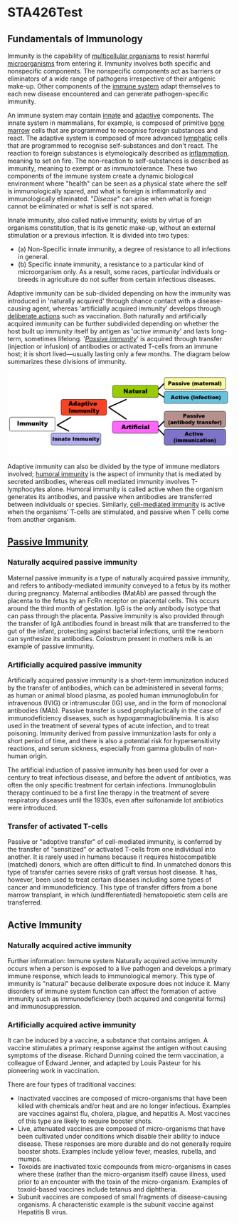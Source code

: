 # STA426Test
## Fundamentals of Immunology

Immunity is the capability of [multicellular organisms](https://en.wikipedia.org/wiki/Multicellular_organism) to resist harmful [microorganisms](https://en.wikipedia.org/wiki/Microorganism) from entering it. Immunity involves both specific and nonspecific components. The nonspecific components act as barriers or eliminators of a wide range of pathogens irrespective of their antigenic make-up. Other components of the [immune system](https://en.wikipedia.org/wiki/Immune_system) adapt themselves to each new disease encountered and can generate pathogen-specific immunity.

An immune system may contain [innate](https://en.wikipedia.org/wiki/Innate_immune_system) and [adaptive](https://en.wikipedia.org/wiki/Adaptive_immune_system) components. The innate system in mammalians, for example, is composed of primitive [bone marrow](https://en.wikipedia.org/wiki/Bone_marrow) cells that are programmed to recognise foreign substances and react. The adaptive system is composed of more advanced [lymphatic](https://en.wikipedia.org/wiki/Lymphocyte) cells that are programmed to recognise self-substances and don't react. The reaction to foreign substances is etymologically described as [inflammation](https://en.wikipedia.org/wiki/Inflammation), meaning to set on fire. The non-reaction to self-substances is described as immunity, meaning to exempt or as immunotolerance. These two components of the immune system create a dynamic biological environment where "health" can be seen as a physical state where the self is immunologically spared, and what is foreign is inflammatorily and immunologically eliminated. "_Disease_" can arise when what is foreign cannot be eliminated or what is self is not spared.

Innate immunity, also called native immunity, exists by virtue of an organisms constitution, that is its genetic make-up, without an external stimulation or a previous infection. It is divided into two types: 
* (a) Non-Specific innate immunity, a degree of resistance to all infections in general. 
* (b) Specific innate immunity, a resistance to a particular kind of microorganism only. As a result, some races, particular individuals or breeds in agriculture do not suffer from certain infectious diseases.

Adaptive immunity can be sub-divided depending on how the immunity was introduced in 'naturally acquired' through chance contact with a disease-causing agent, whereas 'artificially acquired immunity' develops through [deliberate actions](https://en.wikipedia.org/wiki/Artificial_induction_of_immunity) such as vaccination. Both naturally and artificially acquired immunity can be further subdivided depending on whether the host built up immunity itself by antigen as '_active immunity_' and lasts long-term, sometimes lifelong. '_[Passive immunity][passive]_' is acquired through transfer (injection or infusion) of antibodies or activated T-cells from an immune host; it is short lived—usually lasting only a few months. The diagram below summarizes these divisions of immunity.

![](Images/Immunity.png)

Adaptive immunity can also be divided by the type of immune mediators involved; [humoral immunity](https://en.wikipedia.org/wiki/Humoral_immunity) is the aspect of immunity that is mediated by secreted antibodies, whereas cell mediated immunity involves T-lymphocytes alone. Humoral immunity is called active when the organism generates its antibodies, and passive when antibodies are transferred between individuals or species. Similarly, [cell-mediated immunity](https://en.wikipedia.org/wiki/Cell-mediated_immunity) is active when the organisms’ T-cells are stimulated, and passive when T cells come from another organism.

## [Passive Immunity][passive]

### **Naturally acquired passive immunity**

Maternal passive immunity is a type of naturally acquired passive immunity, and refers to antibody-mediated immunity conveyed to a fetus by its mother during pregnancy. Maternal antibodies (MatAb) are passed through the placenta to the fetus by an FcRn receptor on placental cells. This occurs around the third month of gestation. IgG is the only antibody isotype that can pass through the placenta. Passive immunity is also provided through the transfer of IgA antibodies found in breast milk that are transferred to the gut of the infant, protecting against bacterial infections, until the newborn can synthesize its antibodies. Colostrum present in mothers milk is an example of passive immunity.

### **Artificially acquired passive immunity**

Artificially acquired passive immunity is a short-term immunization induced by the transfer of antibodies, which can be administered in several forms; as human or animal blood plasma, as pooled human immunoglobulin for intravenous (IVIG) or intramuscular (IG) use, and in the form of monoclonal antibodies (MAb). Passive transfer is used prophylactically in the case of immunodeficiency diseases, such as hypogammaglobulinemia. It is also used in the treatment of several types of acute infection, and to treat poisoning. Immunity derived from passive immunization lasts for only a short period of time, and there is also a potential risk for hypersensitivity reactions, and serum sickness, especially from gamma globulin of non-human origin.

The artificial induction of passive immunity has been used for over a century to treat infectious disease, and before the advent of antibiotics, was often the only specific treatment for certain infections. Immunoglobulin therapy continued to be a first line therapy in the treatment of severe respiratory diseases until the 1930s, even after sulfonamide lot antibiotics were introduced.

### **Transfer of activated T-cells**

Passive or "adoptive transfer" of cell-mediated immunity, is conferred by the transfer of "sensitized" or activated T-cells from one individual into another. It is rarely used in humans because it requires histocompatible (matched) donors, which are often difficult to find. In unmatched donors this type of transfer carries severe risks of graft versus host disease. It has, however, been used to treat certain diseases including some types of cancer and immunodeficiency. This type of transfer differs from a bone marrow transplant, in which (undifferentiated) hematopoietic stem cells are transferred.

[passive]: https://en.wikipedia.org/wiki/Passive_immunity
## Active Immunity

### **Naturally acquired active immunity**
Further information: Immune system
Naturally acquired active immunity occurs when a person is exposed to a live pathogen and develops a primary immune response, which leads to immunological memory. This type of immunity is "natural" because deliberate exposure does not induce it. Many disorders of immune system function can affect the formation of active immunity such as immunodeficiency (both acquired and congenital forms) and immunosuppression.

### **Artificially acquired active immunity** 

It can be induced by a vaccine, a substance that contains antigen. A vaccine stimulates a primary response against the antigen without causing symptoms of the disease. Richard Dunning coined the term vaccination, a colleague of Edward Jenner, and adapted by Louis Pasteur for his pioneering work in vaccination.

There are four types of traditional vaccines:

* Inactivated vaccines are composed of micro-organisms that have been killed with chemicals and/or heat and are no longer infectious. Examples are vaccines against flu, cholera, plague, and hepatitis A. Most vaccines of this type are likely to require booster shots.
* Live, attenuated vaccines are composed of micro-organisms that have been cultivated under conditions which disable their ability to induce disease. These responses are more durable and do not generally require booster shots. Examples include yellow fever, measles, rubella, and mumps.
* Toxoids are inactivated toxic compounds from micro-organisms in cases where these (rather than the micro-organism itself) cause illness, used prior to an encounter with the toxin of the micro-organism. Examples of toxoid-based vaccines include tetanus and diphtheria.
* Subunit vaccines are composed of small fragments of disease-causing organisms. A characteristic example is the subunit vaccine against Hepatitis B virus.
